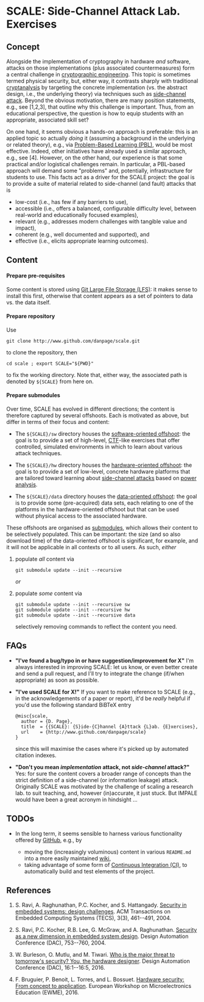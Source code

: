 # SCALE: Side-Channel Attack Lab. Exercises

<!--- -------------------------------------------------------------------- --->

## Concept

Alongside the implementation of cryptography in hardware *and* software, 
attacks on those implementations (plus associated countermeasures) form
a central challenge in
[cryptographic engineering](http://en.wikipedia.org/wiki/Cryptographic_engineering).
This topic is sometimes termed physical security, but, either way, it
contrasts sharply with
traditional [cryptanalysis](http://en.wikipedia.org/wiki/Cryptanalysis)
by targeting the concrete implementation (vs. the abstract design, i.e.,
the underlying theory) via techniques such as 
[side-channel attack](http://en.wikipedia.org/wiki/Side-channel_attack).
Beyond the obvious motivation, there are many position statements, e.g.,
see [1,2,3], that outline why this challenge is important.  Thus, from 
an educational perspective, the question is how to equip students with 
an appropriate, associated skill set?  

On one hand, it seems obvious a hands-on approach is preferable: this is
an applied topic so actually *doing* it (assuming a background in the 
underlying or related theory), e.g., via 
[Problem-Based Learning (PBL)](http://en.wikipedia.org/wiki/Problem-based_learning),
would be most effective.  Indeed, other initiatives have already used a
similar approach, e.g., see [4].
However, on the other hand, our experience is that some practical and/or
logistical challenges remain.  In particular, a PBL-based approach will
demand some "problems" and, potentially, infrastructure for students to 
use.  This facts act as a driver for the SCALE project: the goal is to 
provide a suite of material related to side-channel (and fault) attacks 
that is 

- low-cost   (i.e., has few if any barriers to use),
- accessible (i.e., offers a balanced, configurable difficulty level, between real-world and educationally focused examples),
- relevant   (e.g., addresses modern challenges with tangible value and impact),
- coherent   (e.g., well documented and supported), and
- effective  (i.e., elicits appropriate learning outcomes).

<!--- -------------------------------------------------------------------- --->

## Content

#### Prepare pre-requisites

Some content is stored using
[Git Large File Storage (LFS)](http://git-lfs.github.com/):
it makes sense to install this first, otherwise that content appears
as a set of pointers to data vs. the data itself.

#### Prepare     repository

Use

```
git clone http://www.github.com/danpage/scale.git
```

to clone the repository, then

```
cd scale ; export SCALE="${PWD}"
```

to fix the working directory.
Note that, either way, the associated path is denoted by 
`${SCALE}` 
from here on.  

#### Prepare     submodules

Over time, SCALE has evolved in different directions; the content is
therefore captured by several offshoots.  Each is motivated as above, 
but differ in terms of their focus and content:

- The `${SCALE}/sw`
  directory houses the
  [software-oriented offshoot](http://www.github.com/danpage/scale-sw):
  the goal is to provide a set of high-level,
  [CTF](http://en.wikipedia.org/wiki/Capture_the_flag#Computer_security)-like
  exercises that offer controlled, simulated environments in which to 
  learn about various attack techniques.
   
- The `${SCALE}/hw`
  directory houses the 
  [hardware-oriented offshoot](http://www.github.com/danpage/scale-hw):
  the goal is to provide a set of  low-level,
  concrete hardware platforms that are tailored toward learning about
  [side-channel attacks](http://en.wikipedia.org/wiki/Side-channel_attack)
  based on
  [power analysis](http://en.wikipedia.org/wiki/Power_analysis).
   
- The `${SCALE}/data` 
  directory houses the 
  [    data-oriented offshoot](http://www.github.com/danpage/scale-data):
  the goal is to provide some (pre-acquired) data sets, each relating
  to one of the platforms in the hardware-oriented offshoot but that 
  can be used without physical access to the associated hardware.
   
These offshoots are organised as
[submodules](http://www.git-scm.com/docs/git-submodule),
which allows their content to be selectively populated.  This can be
important: the size (and so also download time) of the data-oriented 
offshoot is significant, for example, and it will not be applicable 
in all contexts or to all users.  As such, *either*

1. populate *all*  content via

   ```
   git submodule update --init --recursive
   ```

   *or*

2. populate *some* content via
    

   ```
   git submodule update --init --recursive sw
   git submodule update --init --recursive hw
   git submodule update --init --recursive data
   ```
   
   selectively removing commands to reflect the content you need.

<!--- -------------------------------------------------------------------- --->

## FAQs

- **"I've found a bug/typo in or have suggestion/improvement for X"**
  I'm always interested in improving SCALE: let us know, or even better
  create and send a pull request, and I'll try to integrate the change
  (if/when appropriate) as soon as possible.

- **"I've used SCALE for X!"**
  If you want to make reference to 
  SCALE
  (e.g., in the acknowledgements of a paper or report), it'd be *really*
  helpful if you'd use the following standard BiBTeX entry

  ```
  @misc{scale,
    author = {D. Page},
    title  = {{SCALE}: {S}ide-{C}hannel {A}ttack {L}ab. {E}xercises},
    url    = {http://www.github.com/danpage/scale}
  }
  ```

  since this will maximise the cases where it's picked up by automated
  citation indexes.

- **"Don't you mean *implementation* attack, not *side-channel* attack?"**
  Yes: for sure the content covers a broader range of concepts than the
  strict definition of a side-channel (or information leakage) attack.
  Originally SCALE was motivated by the challenge of scaling a research
  lab. to suit teaching, and, however (in)accurate, it just stuck.  But
  IMPALE would have been a great acronym in hindsight ...

<!--- -------------------------------------------------------------------- --->

## TODOs

- In the long term, it seems sensible to
  harness various functionality offered by
  [GitHub](http://www.github.com),
  e.g., by

  - moving the (increasingly voluminous) content in various `README.md`
    into a more easily maintained
    [wiki](http://help.github.com/articles/about-github-wikis),
  - taking advantage of some form of
    [Continuous Integration (CI)](http://www.github.com/marketplace/category/continuous-integration),
    to automatically build and test elements of the project.

<!--- -------------------------------------------------------------------- --->

## References

1. S. Ravi, A. Raghunathan, P.C. Kocher, and S. Hattangady.
   [Security in embedded systems: design challenges](http://dl.acm.org/citation.cfm?doid=1015047.1015049).
   ACM Transactions on Embedded Computing Systems (TECS), 3(3), 461--491, 2004.

2. S. Ravi, P.C. Kocher, R.B. Lee, G. McGraw, and A. Raghunathan.
   [Security as a new dimension in embedded system design](http://dl.acm.org/citation.cfm?id=996771).
   Design Automation Conference (DAC), 753--760, 2004.

3. W. Burleson, O. Mutlu, and M. Tiwari.
   [Who is the major threat to tomorrow's security?  You, the hardware designer](http://dl.acm.org/citation.cfm?doid=2897937.2905022).
   Design Automation Conference (DAC), 16:1--16:5, 2016.

4. F. Bruguier, P. Benoit, L. Torres, and L. Bossuet.
   [Hardware security: From concept to application](http://ieeexplore.ieee.org/document/7496483/).
   European Workshop on Microelectronics Education (EWME), 2016.

<!--- -------------------------------------------------------------------- --->
